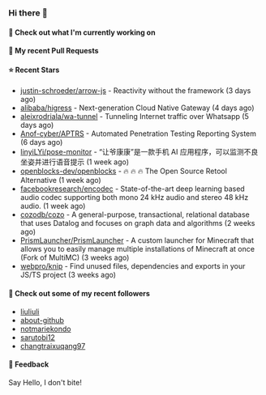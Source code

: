 ### Hi there 👋

#### 👷 Check out what I'm currently working on

#### 🔨 My recent Pull Requests


#### ⭐ Recent Stars

- [justin-schroeder/arrow-js](https://github.com/justin-schroeder/arrow-js) - Reactivity without the framework (3 days ago)
- [alibaba/higress](https://github.com/alibaba/higress) - Next-generation Cloud Native Gateway (4 days ago)
- [aleixrodriala/wa-tunnel](https://github.com/aleixrodriala/wa-tunnel) - Tunneling Internet traffic over Whatsapp (5 days ago)
- [Anof-cyber/APTRS](https://github.com/Anof-cyber/APTRS) - Automated Penetration Testing Reporting System (6 days ago)
- [linyiLYi/pose-monitor](https://github.com/linyiLYi/pose-monitor) - “让爷康康”是一款手机 AI 应用程序，可以监测不良坐姿并进行语音提示 (1 week ago)
- [openblocks-dev/openblocks](https://github.com/openblocks-dev/openblocks) - 🔥 🔥 🔥 The Open Source Retool Alternative (1 week ago)
- [facebookresearch/encodec](https://github.com/facebookresearch/encodec) - State-of-the-art deep learning based audio codec supporting both mono 24 kHz audio and stereo 48 kHz audio. (1 week ago)
- [cozodb/cozo](https://github.com/cozodb/cozo) - A general-purpose, transactional, relational database that uses Datalog and focuses on graph data and algorithms (2 weeks ago)
- [PrismLauncher/PrismLauncher](https://github.com/PrismLauncher/PrismLauncher) - A custom launcher for Minecraft that allows you to easily manage multiple installations of Minecraft at once (Fork of MultiMC) (3 weeks ago)
- [webpro/knip](https://github.com/webpro/knip) - Find unused files, dependencies and exports in your JS/TS project  (3 weeks ago)

#### 👯 Check out some of my recent followers

- [liuliuli](https://github.com/liuliuli)
- [about-github](https://github.com/about-github)
- [notmariekondo](https://github.com/notmariekondo)
- [sarutobi12](https://github.com/sarutobi12)
- [changtraixuqang97](https://github.com/changtraixuqang97)

#### 💬 Feedback

Say Hello, I don't bite!